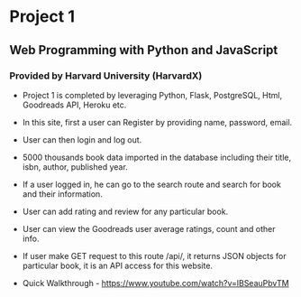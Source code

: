 # Project 1

## Web Programming with Python and JavaScript
### Provided by Harvard University (HarvardX)



* Project 1 is completed by leveraging Python, Flask, PostgreSQL, Html, Goodreads API, Heroku etc.

* In this site, first a user can Register by providing name, password, email.

* User can then login and log out.

* 5000 thousands book data imported in the database including their title, isbn, author, published year.

* If a user logged in, he can go to the search route and search for book and their information.

* User can add rating and review for any particular book.

* User can view the Goodreads user average ratings, count and other info.

* If user make GET request to this route /api/<isbn>, it returns JSON objects for particular book, it is an API access for this website.
  
* Quick Walkthrough - https://www.youtube.com/watch?v=lBSeauPbvTM
